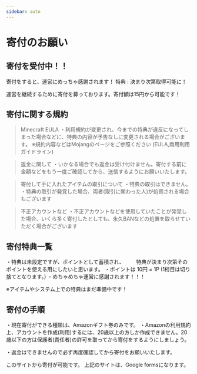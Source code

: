 ```yaml
---
sidebar: auto
---
```


# 寄付のお願い

## 寄付を受付中！！

寄付をすると、運営にめっちゃ感謝されます！
特典 : 決まり次第取得可能に！

運営を継続するために寄付を募っております。寄付額は15円から可能です！

## 寄付に関する規約

> Minecraft EULA
・利用規約が変更され、今までの特典が違反になってしまった場合などに、特典の内容が予告なしに変更される場合がございます。
※規約内容などはMojangのページをご参照ください (EULA,商用利用ガイドライン)

> 返金に関して
・いかなる場合でも返金は受け付けません。寄付する前に金額などをもう一度ご確認してから、送信するようにお願いいたします。

> 寄付して手に入れたアイテムの取引について
・特典の取引はできません。
・特典の取引が発覚した場合、両者(取引に関わった人)が処罰される場合もございます

> 不正アカウントなど
・不正アカウントなどを使用していたことが発覚した場合、いくら多く寄付したとしても、永久BANなどの処置を取らせていただく場合がございます

## 寄付特典一覧

・特典は未設定ですが、ポイントとして蓄積され、
　　特典が決まり次第そのポイントを使える用にしたいと思います。
・ポイントは 10円 = 1P (1桁目は切り捨てとなります。)
・めちゃめちゃ運営に感謝されます！！！

※アイテムやシステム上での特典はまだ準備中です！

## 寄付の手順

・現在寄付ができる種類は、Amazonギフト券のみです。
・Amazonの利用規約上、アカウントを作成(利用)するには、20歳以上の方しか作成できません。20歳以下の方は保護者(責任者)の許可を取ってから寄付をするようにしましょう。

・返金はできませんので必ず再度確認してから寄付をお願いいたします。

このサイトから寄付が可能です。
上記のサイトは、Google formsになります。